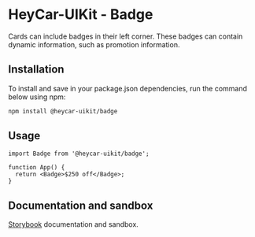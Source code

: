 # HeyCar-UIKit - Badge

Cards can include badges in their left corner. These badges can contain dynamic information, such as promotion information.

## Installation

To install and save in your package.json dependencies, run the command below using npm:

```bash
npm install @heycar-uikit/badge
```

## Usage

```tsx
import Badge from '@heycar-uikit/badge';

function App() {
  return <Badge>$250 off</Badge>;
}
```

## Documentation and sandbox

[Storybook](https://hey-car.github.io/heycar-uikit/main/?path=/docs/components-molecules-badge--badge) documentation and sandbox.
